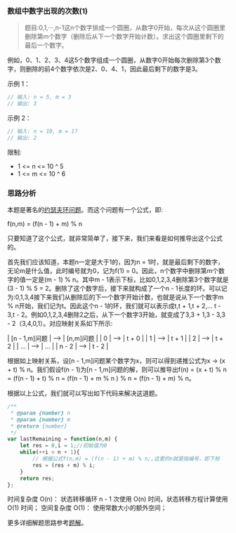 ### 数组中数字出现的次数(1)

> 题目:0,1,···,n-1这n个数字排成一个圆圈，从数字0开始，每次从这个圆圈里删除第m个数字（删除后从下一个数字开始计数）。求出这个圆圈里剩下的最后一个数字。

例如，0、1、2、3、4这5个数字组成一个圆圈，从数字0开始每次删除第3个数字，则删除的前4个数字依次是2、0、4、1，因此最后剩下的数字是3。

示例 1：

```js
// 输入: n = 5, m = 3
// 输出: 3
```

示例 2：

```js
// 输入: n = 10, m = 17
// 输出: 2
```

限制:

* 1 <= n <= 10 ^ 5
* 1 <= m <= 10 ^ 6

### 思路分析

本题是著名的[约瑟夫环问题](https://baike.baidu.com/item/%E7%BA%A6%E7%91%9F%E5%A4%AB%E9%97%AE%E9%A2%98/3857719?fr=aladdin)。而这个问题有一个公式，即:

f(n,m) = (f(n - 1) + m) % n

只要知道了这个公式，就非常简单了，接下来，我们来看是如何推导出这个公式的。

首先我们应该知道，本题n一定是大于1的，因为n = 1时，就是最后剩下的数字，无论m是什么值，此时编号就为0，记为f(1) = 0。因此，n个数字中删除第m个数字的值一定是(m - 1) % n。其中m - 1表示下标，比如0,1,2,3,4删除第3个数字就是(3 - 1) % 5 = 2。删除了这个数字后，接下来就构成了一个n - 1长度的环。可以记为:0,1,3,4接下来我们从删除后的下一个数字开始计数，也就是说从下一个数字m % n开始，我们记为t。因此这个n - 1的环，我们就可以表示成t,t + 1,t + 2,... t - 3,t - 2。例如0,1,2,3,4删除2之后，从下一个数字3开始，就变成了3,3 + 1,3 - 3,3 - 2（3,4,0,1）。对应映射关系如下所示:

|   [n - 1,m]问题  |  -->  |  [n,m]问题  |
|   0              |  -->  |  t + 0      |
|   1              |  -->  |  t + 1      |
|   2              |  -->  |  t + 2      |
|   ...            |  -->  |  ...        |
|   n - 2          |  -->  |  t - 2      |


根据如上映射关系，设[n - 1,m]问题某个数字为x，则可以得到递推公式为x -> (x + t) % n。我们假设f(n - 1)为[n - 1,m]问题的解，则可以推导出f(n) = (x + t) % n = (f(n - 1) + t) % n = (f(n - 1) + m % n ) % n = (f(n - 1) + m) % n。

根据以上公式，我们就可以写出如下代码来解决这道题。

```js
/**
 * @param {number} n
 * @param {number} m
 * @return {number}
 */
var lastRemaining = function(n,m) {
    let res = 0,i = 1;//初始值为0
    while(++i < n + 1){
        // 根据公式f(n,m) = (f(n - 1) + m) % n;,这里的n就是指编号，即下标
        res = (res + m) % i;
    }
    return res;
};
```

时间复杂度 O(n)： 状态转移循环 n - 1 次使用 O(n) 时间，状态转移方程计算使用 O(1) 时间；
空间复杂度 O(1)： 使用常数大小的额外空间；


更多详细解题思路参考[题解](https://leetcode-cn.com/problems/yuan-quan-zhong-zui-hou-sheng-xia-de-shu-zi-lcof/solution/jian-zhi-offer-62-yuan-quan-zhong-zui-ho-dcow/)。

